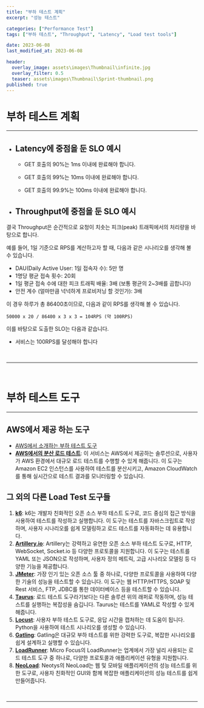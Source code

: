 ```yaml
---
title: "부하 테스트 계획"
excerpt: "성능 테스트"

categories: ["Performance Test"]
tags: ["부하 테스트", "Throughput", "Latency", "Load test tools"]

date: 2023-06-08
last_modified_at: 2023-06-08

header:
  overlay_image: assets\images\Thumbnail\infinite.jpg
  overlay_filter: 0.5 
  teaser: assets\images\Thumbnail\Sprint-thumbnail.png
published: true
---
```


# 부하 테스트 계획

---

- ## Latency에 중점을 둔 SLO 예시

  - GET 호출의 90%는 1ms 이내에 완료해야 합니다.

  - GET 호출의 99%는 10ms 이내에 완료해야 합니다.

  - GET 호출의 99.9%는 100ms 이내에 완료해야 합니다.


- ## Throughput에 중점을 둔 SLO 예시


결국 Throughput은 순간적으로 요청이 치솟는 피크(peak) 트래픽에서의 처리량을 바탕으로 합니다.

예를 들어, 1일 기준으로 RPS를 계산하고자 할 때, 다음과 같은 시나리오를 생각해 볼 수 있습니다.

- DAU(Daily Active User: 1일 접속자 수): 5만 명
- 1명당 평균 접속 횟수: 20회
- 1일 평균 접속 수에 대한 피크 트래픽 배율: 3배 (보통 평균의 2~3배를 곱합니다)
- 안전 계수 (얼마만큼 넉넉하게 프로비저닝 할 것인가): 3배

이 경우 하루가 총 86400초이므로, 다음과 같이 RPS를 생각해 볼 수 있습니다.

```
50000 x 20 / 86400 x 3 x 3 = 104RPS (약 100RPS)
```

이를 바탕으로 도출한 SLO는 다음과 같습니다.

- 서비스는 100RPS를 달성해야 합니다

<br>

---

<br>

# 부하 테스트 도구

---

## AWS에서 제공 하는 도구

- [AWS에서 소개하는 부하 테스트 도구](https://aws.amazon.com/ko/blogs/korea/how-to-loading-test-based-on-aws/)
- **[AWS에서의 분산 로드 테스트](https://aws.amazon.com/solutions/implementations/distributed-load-testing-on-aws/)**: 이 서비스는 AWS에서 제공하는 솔루션으로, 사용자가 AWS 환경에서 대규모 로드 테스트를 수행할 수 있게 해줍니다. 이 도구는 Amazon EC2 인스턴스를 사용하여 테스트를 분산시키고, Amazon CloudWatch를 통해 실시간으로 테스트 결과를 모니터링할 수 있습니다.

## 그 외의 다른 Load Test 도구들

1. **[k6](https://k6.io/)**: k6는 개발자 친화적인 오픈 소스 부하 테스트 도구로, 코드 중심의 접근 방식을 사용하여 테스트를 작성하고 실행합니다. 이 도구는 테스트를 자바스크립트로 작성하며, 사용자 시나리오를 쉽게 모델링하고 로드 테스트를 자동화하는 데 유용합니다.
2. **[Artillery.io](https://www.artillery.io/)**: Artillery는 강력하고 유연한 오픈 소스 부하 테스트 도구로, HTTP, WebSocket, Socket.io 등 다양한 프로토콜을 지원합니다. 이 도구는 테스트를 YAML 또는 JSON으로 작성하며, 사용자 정의 메트릭, 고급 시나리오 모델링 등 다양한 기능을 제공합니다.
3. **[JMeter](https://jmeter.apache.org/)**: 가장 인기 있는 오픈 소스 툴 중 하나로, 다양한 프로토콜을 사용하여 다양한 기술의 성능을 테스트할 수 있습니다. 이 도구는 웹 HTTP/HTTPS, SOAP 및 Rest 서비스, FTP, JDBC를 통한 데이터베이스 등을 테스트할 수 있습니다.
4. **[Taurus](https://gettaurus.org/)**: 로드 테스트 도구라기보다는 다른 솔루션 위의 래퍼로 작동하며, 성능 테스트를 실행하는 복잡성을 숨깁니다. Taurus는 테스트를 YAML로 작성할 수 있게 해줍니다. 
5. **[Locust](https://locust.io/)**: 사용자 부하 테스트 도구로, 응답 시간을 캡처하는 데 도움이 됩니다. Python을 사용하여 테스트 시나리오를 생성할 수 있습니다. 
6. **[Gatling](https://gatling.io/)**: Gatling은 대규모 부하 테스트를 위한 강력한 도구로, 복잡한 시나리오를 쉽게 설계하고 실행할 수 있습니다. 
7. **[LoadRunner](https://www.microfocus.com/en-us/products/loadrunner-load-testing/overview)**: Micro Focus의 LoadRunner는 업계에서 가장 널리 사용되는 로드 테스트 도구 중 하나로, 다양한 프로토콜과 애플리케이션 유형을 지원합니다.
8. **[NeoLoad](https://www.neotys.com/neoload/overview)**: Neotys의 NeoLoad는 웹 및 모바일 애플리케이션의 성능 테스트를 위한 도구로, 사용자 친화적인 GUI와 함께 복잡한 애플리케이션의 성능 테스트를 쉽게 만들어줍니다. 

<br>

---

<br>
